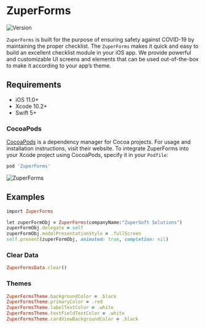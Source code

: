 # ZuperForms
![Version](https://img.shields.io/cocoapods/v/ZuperForms.svg?style=flat)

`ZuperForms` is built for the purpose of ensuring safety against COVID-19 by maintaining the proper checklist. The `ZuperForms` makes it quick and easy to build an excellent checklist module in your iOS app. We provide powerful and customizable UI screens and elements that can be used out-of-the-box to make it according to your app’s theme.


## Requirements

- iOS 11.0+ 
- Xcode 10.2+
- Swift 5+

### CocoaPods

[CocoaPods](https://cocoapods.org) is a dependency manager for Cocoa projects. For usage and installation instructions, visit their website. To integrate ZuperForms into your Xcode project using CocoaPods, specify it in your `Podfile`:

```ruby
pod 'ZuperForms'
```
![ZuperForms](https://i.ibb.co/dkDk6qj/merge-from-ofoct.png)


## Examples
```ruby
import ZuperForms

let zuperFormObj = ZuperForms(companyName:"ZuperSoft Solutions")
zuperFormObj.delegate = self
zuperFormObj.modalPresentationStyle = .fullScreen
self.present(zuperFormObj, animated: true, completion: nil)


```

### Clear Data
```ruby
ZuperFormsData.clear()
```

### Themes
```ruby
ZuperFormsTheme.backgroundColor = .black
ZuperFormsTheme.primaryColor = .red
ZuperFormsTheme.labelTextColor = .white
ZuperFormsTheme.textFieldTextColor = .white
ZuperFormsTheme.cardViewBackgroundColor = .black
```
